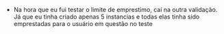 * Na hora que eu fui testar o limite de emprestimo, caí na outra validação. 
  Já que eu tinha criado apenas 5 instancias e todas elas tinha sido emprestadas
  para o usuário em questão no teste